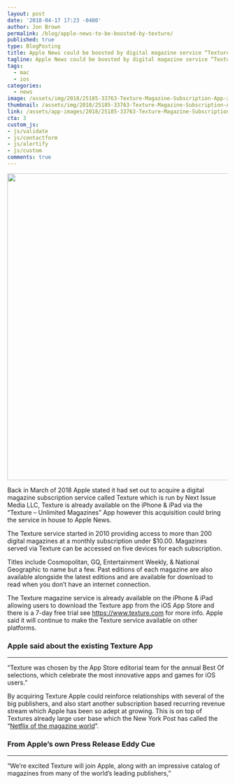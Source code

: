 ```yaml
---
layout: post
date: '2018-04-17 17:23 -0400'
author: Jon Brown
permalink: /blog/apple-news-to-be-boosted-by-texture/
published: true
type: BlogPosting
title: Apple News could be boosted by digital magazine service “Texture”
tagline: Apple News could be boosted by digital magazine service “Texture”
tags:
  - mac
  - ios
categories:
  - news
image: /assets/img/2018/25185-33763-Texture-Magazine-Subscription-App-xl.jpg
thumbnail: /assets/img/2018/25185-33763-Texture-Magazine-Subscription-App-xl.jpg
link: /assets/app-images/2018/25185-33763-Texture-Magazine-Subscription-App-xl.jpg
cta: 3
custom_js:
- js/validate
- js/contactform
- js/alertify
- js/custom
comments: true
---
```

<img src="{{ site.site_cdn }}/assets/img/blog/2018/texture/image1.jpg" class="img-fluid rounded m-2" width="700" />

Back in March of 2018 Apple stated it had set out to acquire a digital magazine subscription service called Texture which is run by Next Issue Media LLC, Texture is already available on the iPhone & iPad via the “Texture – Unlimited Magazines” App however this acquisition could bring the service in house to Apple News.

The Texture service started in 2010 providing access to more than 200 digital magazines at a monthly subscription under $10.00. Magazines served via Texture can be accessed on five devices for each subscription.

Titles include Cosmopolitan, GQ, Entertainment Weekly, & National Geographic to name but a few. Past editions of each magazine are also available alongside the latest editions and are available for download to read when you don’t have an internet connection.

The Texture magazine service is already available on the iPhone & iPad allowing users to download the Texture app from the iOS App Store and there is a 7-day free trial see https://www.texture.com for more info. Apple said it will continue to make the Texture service available on other platforms.

### Apple said about the existing Texture App
---
“Texture was chosen by the App Store editorial team for the annual Best Of selections, which celebrate the most innovative apps and games for iOS users.”

By acquiring Texture Apple could reinforce relationships with several of the big publishers, and also start another subscription based recurring revenue stream which Apple has been so adept at growing. This is on top of Textures already large user base which the New York Post has called the “[Netflix of the magazine world](https://nypost.com/2016/06/21/the-netflix-of-magazines-is-about-to-get-a-lot-bigger/)”.

### From Apple’s own Press Release Eddy Cue
---
“We’re excited Texture will join Apple, along with an impressive catalog of magazines from many of the world’s leading publishers,”
